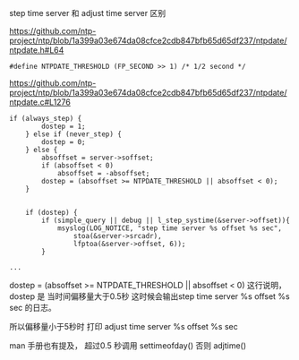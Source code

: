 step time server 和 adjust time server 区别

https://github.com/ntp-project/ntp/blob/1a399a03e674da08cfce2cdb847bfb65d65df237/ntpdate/ntpdate.h#L64
```
#define NTPDATE_THRESHOLD (FP_SECOND >> 1) /* 1/2 second */
```
https://github.com/ntp-project/ntp/blob/1a399a03e674da08cfce2cdb847bfb65d65df237/ntpdate/ntpdate.c#L1276
```
if (always_step) {
        dostep = 1;
    } else if (never_step) {
        dostep = 0;
    } else {
        absoffset = server->soffset;
        if (absoffset < 0)
            absoffset = -absoffset;
        dostep = (absoffset >= NTPDATE_THRESHOLD || absoffset < 0);
    }
 
 
    if (dostep) {
        if (simple_query || debug || l_step_systime(&server->offset)){
            msyslog(LOG_NOTICE, "step time server %s offset %s sec",
                stoa(&server->srcadr),
                lfptoa(&server->offset, 6));
        }
 
...
```


dostep = (absoffset >= NTPDATE_THRESHOLD || absoffset < 0) 这行说明，
dostep 是 当时间偏移量大于0.5秒 这时候会输出step time server %s offset %s sec 的日志。

所以偏移量小于5秒时 打印 adjust time server %s offset %s sec

man 手册也有提及， 超过0.5 秒调用  settimeofday() 否则 adjtime() 
